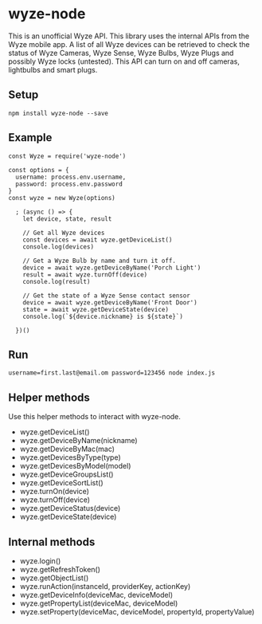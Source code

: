 # wyze-node
This is an unofficial Wyze API. This library uses the internal APIs from the Wyze mobile app. A list of all Wyze devices can be retrieved to check the status of Wyze Cameras, Wyze Sense, Wyze Bulbs, Wyze Plugs and possibly Wyze locks (untested). This API can turn on and off cameras, lightbulbs and smart plugs.

## Setup
`npm install wyze-node --save`

## Example
```
const Wyze = require('wyze-node')

const options = {
  username: process.env.username,
  password: process.env.password
}
const wyze = new Wyze(options)

  ; (async () => {
    let device, state, result

    // Get all Wyze devices
    const devices = await wyze.getDeviceList()
    console.log(devices)

    // Get a Wyze Bulb by name and turn it off.
    device = await wyze.getDeviceByName('Porch Light')
    result = await wyze.turnOff(device)
    console.log(result)

    // Get the state of a Wyze Sense contact sensor
    device = await wyze.getDeviceByName('Front Door')
    state = await wyze.getDeviceState(device)
    console.log(`${device.nickname} is ${state}`)

  })()
```

## Run
`username=first.last@email.om password=123456 node index.js`

## Helper methods

Use this helper methods to interact with wyze-node.

- wyze.getDeviceList()
- wyze.getDeviceByName(nickname)
- wyze.getDeviceByMac(mac)
- wyze.getDevicesByType(type)
- wyze.getDevicesByModel(model)
- wyze.getDeviceGroupsList()
- wyze.getDeviceSortList()
- wyze.turnOn(device)
- wyze.turnOff(device)
- wyze.getDeviceStatus(device)
- wyze.getDeviceState(device)



## Internal methods

- wyze.login()
- wyze.getRefreshToken()
- wyze.getObjectList()
- wyze.runAction(instanceId, providerKey, actionKey)
- wyze.getDeviceInfo(deviceMac, deviceModel)
- wyze.getPropertyList(deviceMac, deviceModel)
- wyze.setProperty(deviceMac, deviceModel, propertyId, propertyValue)



